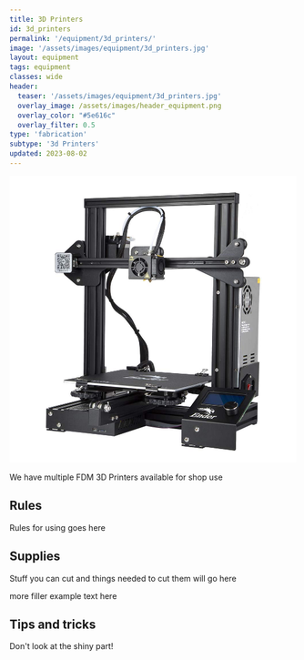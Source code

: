 ```yaml
---
title: 3D Printers
id: 3d_printers
permalink: '/equipment/3d_printers/'
image: '/assets/images/equipment/3d_printers.jpg'
layout: equipment
tags: equipment
classes: wide
header:
  teaser: '/assets/images/equipment/3d_printers.jpg'
  overlay_image: /assets/images/header_equipment.png
  overlay_color: "#5e616c"
  overlay_filter: 0.5
type: 'fabrication'
subtype: '3d Printers'
updated: 2023-08-02
---
```

![](/assets/images/equipment/3d_printers.jpg)

We have multiple FDM 3D Printers available for shop use



## Rules

Rules for using goes here

## Supplies
Stuff you can cut and things needed to cut them will go here

more filler example text here

## Tips and tricks
Don't look at the shiny part!
